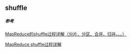 ## shuffle







##### 参考

[MapReduce的shuffle过程详解（分片、分区、合并、归并。。。）](https://blog.csdn.net/ASN_forever/article/details/81233547)

[MapReduce shuffle过程详解](https://blog.csdn.net/u014374284/article/details/49205885)